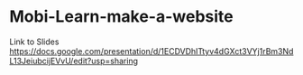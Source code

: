# Mobi-Learn-make-a-website

Link to Slides https://docs.google.com/presentation/d/1ECDVDhITtyv4dGXct3VYj1rBm3NdL13JeiubcijEVvU/edit?usp=sharing

